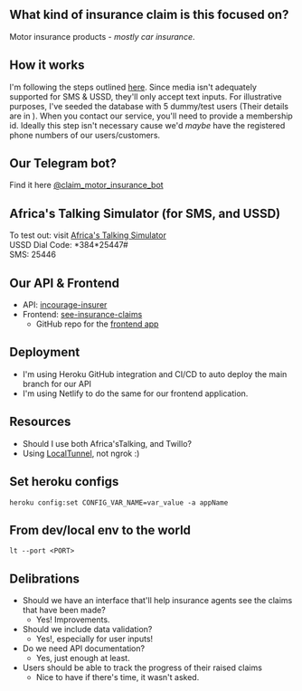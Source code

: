 ## What kind of insurance claim is this focused on?
Motor insurance products - _mostly car insurance_.

## How it works
I'm following the steps outlined [here](https://mtek-services.com/knowledge-base/how-to-make-a-motor-vehicle-accident-or-damage-claim/). Since media isn't adequately supported for SMS & USSD, they'll only accept text inputs. For illustrative purposes, I've seeded the database with 5 dummy/test users (Their details are in ).
When you contact our service, you'll need to provide a membership id. Ideally this step isn't necessary cause we'd _maybe_ have the registered phone numbers of our users/customers.

## Our Telegram bot?
Find it here [@claim_motor_insurance_bot](http://t.me/claim_motor_insurance_bot)

## Africa's Talking Simulator (for SMS, and USSD)
To test out: visit [Africa's Talking Simulator](https://simulator.africastalking.com:1517/)  
USSD Dial Code: \*384\*25447#  
SMS: 25446  

## Our API & Frontend
* API: [incourage-insurer](https://incourage-insurer.herokuapp.com/)  
* Frontend: [see-insurance-claims](https://see-insurance-claims.netlify.app/)  
    * GitHub repo for the [frontend app](https://github.com/wachukxs/see-insure-claims)


## Deployment
* I'm using Heroku GitHub integration and CI/CD to auto deploy the main branch for our API
* I'm using Netlify to do the same for our frontend application.

## Resources
* Should I use both Africa'sTalking, and Twillo?
* Using [LocalTunnel](https://localtunnel.github.io/www/), not ngrok :)


## Set heroku configs
```heroku config:set CONFIG_VAR_NAME=var_value -a appName```

## From dev/local env to the world
```lt --port <PORT>```

## Delibrations
* Should we have an interface that'll help insurance agents see the claims that have been made?
    * Yes! Improvements.
* Should we include data validation?
    * Yes!, especially for user inputs!
* Do we need API documentation?
    * Yes, just enough at least.
* Users should be able to track the progress of their raised claims
    * Nice to have if there's time, it wasn't asked.